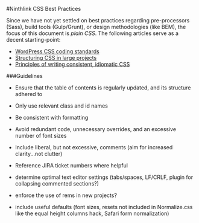 #Ninthlink CSS Best Practices

Since we have not yet settled on best practices regarding pre-processors (Sass), build tools (Gulp/Grunt), or design methodologies (like BEM), the focus of this document is *plain CSS*. The following articles serve as a decent starting-point:

* [WordPress CSS coding standards](https://make.wordpress.org/core/handbook/best-practices/coding-standards/css/)
* [Structuring CSS in large projects](https://medium.com/peergrade-io/structuring-css-in-large-projects-37f1695f5ec8#.7f42jl9ke)
* [Principles of writing consistent, idiomatic CSS](https://github.com/necolas/idiomatic-css)

###Guidelines

* Ensure that the table of contents is regularly updated, and its structure adhered to
* Only use relevant class and id names
* Be consistent with formatting
* Avoid redundant code, unnecessary overrides, and an excessive number of font sizes
* Include liberal, but not excessive, comments (aim for increased clarity...not clutter)
* Reference JIRA ticket numbers where helpful

* determine optimal text editor settings (tabs/spaces, LF/CRLF, plugin for collapsing commented sections?)
* enforce the use of rems in new projects?
* include useful defaults (font sizes, resets not included in Normalize.css like the equal height columns hack, Safari form normalization)
